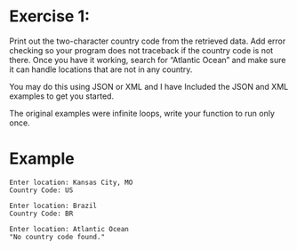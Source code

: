 # Exercise 1: 
Print out the two-character country code from the retrieved data. 
Add error checking so your program does not traceback if the country code is not there. 
Once you have it working, search for “Atlantic Ocean” and make sure it can
handle locations that are not in any country.

You may do this using JSON or XML and I have Included the JSON and XML examples to get you started.

The original examples were infinite loops, write your function to run only once.

# Example
```
Enter location: Kansas City, MO
Country Code: US
```

```
Enter location: Brazil
Country Code: BR
```

```
Enter location: Atlantic Ocean
"No country code found."
```